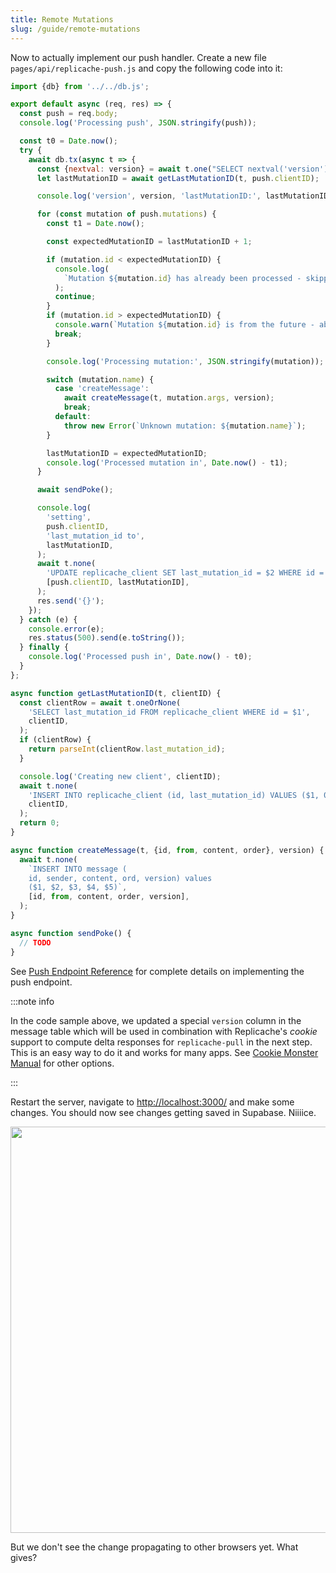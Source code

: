 ```yaml
---
title: Remote Mutations
slug: /guide/remote-mutations
---
```


Now to actually implement our push handler. Create a new file `pages/api/replicache-push.js` and copy the following code into it:

```js
import {db} from '../../db.js';

export default async (req, res) => {
  const push = req.body;
  console.log('Processing push', JSON.stringify(push));

  const t0 = Date.now();
  try {
    await db.tx(async t => {
      const {nextval: version} = await t.one("SELECT nextval('version')");
      let lastMutationID = await getLastMutationID(t, push.clientID);

      console.log('version', version, 'lastMutationID:', lastMutationID);

      for (const mutation of push.mutations) {
        const t1 = Date.now();

        const expectedMutationID = lastMutationID + 1;

        if (mutation.id < expectedMutationID) {
          console.log(
            `Mutation ${mutation.id} has already been processed - skipping`,
          );
          continue;
        }
        if (mutation.id > expectedMutationID) {
          console.warn(`Mutation ${mutation.id} is from the future - aborting`);
          break;
        }

        console.log('Processing mutation:', JSON.stringify(mutation));

        switch (mutation.name) {
          case 'createMessage':
            await createMessage(t, mutation.args, version);
            break;
          default:
            throw new Error(`Unknown mutation: ${mutation.name}`);
        }

        lastMutationID = expectedMutationID;
        console.log('Processed mutation in', Date.now() - t1);
      }

      await sendPoke();

      console.log(
        'setting',
        push.clientID,
        'last_mutation_id to',
        lastMutationID,
      );
      await t.none(
        'UPDATE replicache_client SET last_mutation_id = $2 WHERE id = $1',
        [push.clientID, lastMutationID],
      );
      res.send('{}');
    });
  } catch (e) {
    console.error(e);
    res.status(500).send(e.toString());
  } finally {
    console.log('Processed push in', Date.now() - t0);
  }
};

async function getLastMutationID(t, clientID) {
  const clientRow = await t.oneOrNone(
    'SELECT last_mutation_id FROM replicache_client WHERE id = $1',
    clientID,
  );
  if (clientRow) {
    return parseInt(clientRow.last_mutation_id);
  }

  console.log('Creating new client', clientID);
  await t.none(
    'INSERT INTO replicache_client (id, last_mutation_id) VALUES ($1, 0)',
    clientID,
  );
  return 0;
}

async function createMessage(t, {id, from, content, order}, version) {
  await t.none(
    `INSERT INTO message (
    id, sender, content, ord, version) values 
    ($1, $2, $3, $4, $5)`,
    [id, from, content, order, version],
  );
}

async function sendPoke() {
  // TODO
}
```

See [Push Endpoint Reference](../server-push) for complete details on implementing the push endpoint.

:::note info

In the code sample above, we updated a special `version` column in the message table which will be used in combination with Replicache's _cookie_ support to compute delta responses for `replicache-pull` in the next step. This is an easy way to do it and works for many apps. See [Cookie Monster Manual](#TODO) for other options.

:::

Restart the server, navigate to [http://localhost:3000/](http://localhost:3000/) and make some changes. You should now see changes getting saved in Supabase. Niiiice.

<p align="center">
  <img src="/img/setup/remote-mutation.webp" width="650"/>
</p>

But we don't see the change propagating to other browsers yet. What gives?
